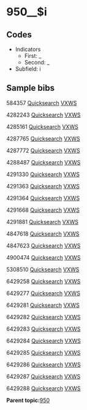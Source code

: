 # 950\_\_$i

## Codes

-   Indicators
    -   First: \_
    -   Second: \_
-   Subfield: i

## Sample bibs

584357 [Quicksearch](https://search.library.yale.edu/catalog/584357) [VXWS](http://prodorbis.library.yale.edu:7014/vxws/GetHoldingsService?bibId=584357)

4282243 [Quicksearch](https://search.library.yale.edu/catalog/4282243) [VXWS](http://prodorbis.library.yale.edu:7014/vxws/GetHoldingsService?bibId=4282243)

4285161 [Quicksearch](https://search.library.yale.edu/catalog/4285161) [VXWS](http://prodorbis.library.yale.edu:7014/vxws/GetHoldingsService?bibId=4285161)

4287765 [Quicksearch](https://search.library.yale.edu/catalog/4287765) [VXWS](http://prodorbis.library.yale.edu:7014/vxws/GetHoldingsService?bibId=4287765)

4287772 [Quicksearch](https://search.library.yale.edu/catalog/4287772) [VXWS](http://prodorbis.library.yale.edu:7014/vxws/GetHoldingsService?bibId=4287772)

4288487 [Quicksearch](https://search.library.yale.edu/catalog/4288487) [VXWS](http://prodorbis.library.yale.edu:7014/vxws/GetHoldingsService?bibId=4288487)

4291330 [Quicksearch](https://search.library.yale.edu/catalog/4291330) [VXWS](http://prodorbis.library.yale.edu:7014/vxws/GetHoldingsService?bibId=4291330)

4291363 [Quicksearch](https://search.library.yale.edu/catalog/4291363) [VXWS](http://prodorbis.library.yale.edu:7014/vxws/GetHoldingsService?bibId=4291363)

4291364 [Quicksearch](https://search.library.yale.edu/catalog/4291364) [VXWS](http://prodorbis.library.yale.edu:7014/vxws/GetHoldingsService?bibId=4291364)

4291668 [Quicksearch](https://search.library.yale.edu/catalog/4291668) [VXWS](http://prodorbis.library.yale.edu:7014/vxws/GetHoldingsService?bibId=4291668)

4291881 [Quicksearch](https://search.library.yale.edu/catalog/4291881) [VXWS](http://prodorbis.library.yale.edu:7014/vxws/GetHoldingsService?bibId=4291881)

4847618 [Quicksearch](https://search.library.yale.edu/catalog/4847618) [VXWS](http://prodorbis.library.yale.edu:7014/vxws/GetHoldingsService?bibId=4847618)

4847623 [Quicksearch](https://search.library.yale.edu/catalog/4847623) [VXWS](http://prodorbis.library.yale.edu:7014/vxws/GetHoldingsService?bibId=4847623)

4900474 [Quicksearch](https://search.library.yale.edu/catalog/4900474) [VXWS](http://prodorbis.library.yale.edu:7014/vxws/GetHoldingsService?bibId=4900474)

5308510 [Quicksearch](https://search.library.yale.edu/catalog/5308510) [VXWS](http://prodorbis.library.yale.edu:7014/vxws/GetHoldingsService?bibId=5308510)

6429258 [Quicksearch](https://search.library.yale.edu/catalog/6429258) [VXWS](http://prodorbis.library.yale.edu:7014/vxws/GetHoldingsService?bibId=6429258)

6429277 [Quicksearch](https://search.library.yale.edu/catalog/6429277) [VXWS](http://prodorbis.library.yale.edu:7014/vxws/GetHoldingsService?bibId=6429277)

6429281 [Quicksearch](https://search.library.yale.edu/catalog/6429281) [VXWS](http://prodorbis.library.yale.edu:7014/vxws/GetHoldingsService?bibId=6429281)

6429282 [Quicksearch](https://search.library.yale.edu/catalog/6429282) [VXWS](http://prodorbis.library.yale.edu:7014/vxws/GetHoldingsService?bibId=6429282)

6429283 [Quicksearch](https://search.library.yale.edu/catalog/6429283) [VXWS](http://prodorbis.library.yale.edu:7014/vxws/GetHoldingsService?bibId=6429283)

6429284 [Quicksearch](https://search.library.yale.edu/catalog/6429284) [VXWS](http://prodorbis.library.yale.edu:7014/vxws/GetHoldingsService?bibId=6429284)

6429285 [Quicksearch](https://search.library.yale.edu/catalog/6429285) [VXWS](http://prodorbis.library.yale.edu:7014/vxws/GetHoldingsService?bibId=6429285)

6429286 [Quicksearch](https://search.library.yale.edu/catalog/6429286) [VXWS](http://prodorbis.library.yale.edu:7014/vxws/GetHoldingsService?bibId=6429286)

6429287 [Quicksearch](https://search.library.yale.edu/catalog/6429287) [VXWS](http://prodorbis.library.yale.edu:7014/vxws/GetHoldingsService?bibId=6429287)

6429288 [Quicksearch](https://search.library.yale.edu/catalog/6429288) [VXWS](http://prodorbis.library.yale.edu:7014/vxws/GetHoldingsService?bibId=6429288)

**Parent topic:**[950](../../tags/950/950.md)

